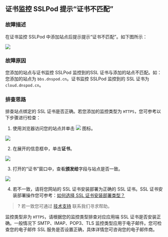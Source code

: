 ﻿## 证书监控 SSLPod 提示“证书不匹配”

### 故障描述
在证书监控 SSLPod 中添加站点后提示提示“证书不匹配”。如下图所示：

![](https://main.qcloudimg.com/raw/077156d7a1aa45694b83ef504697993a.png)


### 故障原因
您添加的站点与证书监控 SSLPod 监控到的SSL 证书与添加的站点不匹配。如：您添加的站点为 `bbs.dnspod.cn`。证书监控 SSLPod 监控到的 SSL 证书为 `cloud.dnspod.cn`。

### 排查思路

排查站点绑定的 SSL 证书是否正确。若您添加的监控类型为 `HTTPS`，您可参考以下步骤进行检查：

1. 使用浏览器访问您的站点并单击 ![](https://main.qcloudimg.com/raw/84291e4afb4141381733e73e8fb6495d.png) 图标。

![](https://main.qcloudimg.com/raw/205cd42ecc99285a127197ab3807a4a6.png)

2. 在展开的信息框中，单击**证书**。

![](https://main.qcloudimg.com/raw/9301bb174a945857f85bbba760f6ed3d.png)

3. 打开的“证书”窗口中，查看**颁发给**字段与站点是否一致。

![](https://main.qcloudimg.com/raw/84bbf3d1b59348cde3927817e176c450.png)

4. 若不一致，请将您网站的 SSL 证书安装部署为正确的 SSL 证书。SSL 证书安装部署操作您可参考：[如何选择 SSL 证书安装部署类型？](https://cloud.tencent.com/document/product/400/4143)

>? 若一致您可通过 [技术支持](链接) 联系我们寻求帮助。

监控类型非为 `HTTPS`，请根据您的监控类型排查对应应用端 SSL 证书是否安装正确。一般情况下 SMTP、IMAP、POP3、TLS 监控类型应用于电子邮件。您可检查您的电子邮件 SSL 服务是否设置正确，具体详情您可咨询您的电子邮件商。











